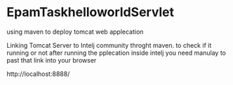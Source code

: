 # EpamTaskhelloworldServlet
using maven to deploy tomcat web applecation

Linking Tomcat Server to Intelj community throght maven.
to check if it running or not after running the pplecation inside intelj you need manulay to past that link into your browser 

 http://localhost:8888/
